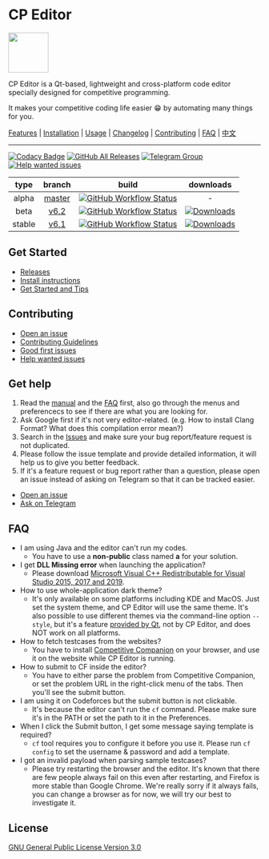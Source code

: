 # CP Editor

<img src=assets/icon.ico height="80" width="80">

CP Editor is a Qt-based, lightweight and cross-platform code editor specially designed for competitive programming.

It makes your competitive coding life easier :grin: by automating many things for you.

[Features](https://cpeditor.github.io/) | [Installation](doc/INSTALL.md) | [Usage](doc/MANUAL.md) | [Changelog](doc/CHANGELOG.md) | [Contributing](CONTRIBUTING.md) | [FAQ](#faq) | [中文](README_zh-CN.md)

---

[![Codacy Badge](https://api.codacy.com/project/badge/Grade/ce0f297f31f74485b0d340949d08d605)](https://www.codacy.com/gh/cpeditor/cpeditor)
[![GitHub All Releases](https://img.shields.io/github/downloads/cpeditor/cpeditor/total?label=downloads%40all)](https://github.com/cpeditor/cpeditor/releases)
[![Telegram Group](https://img.shields.io/badge/join-telegram%20chat-success)](https://t.me/cpeditor)
[![Help wanted issues](https://img.shields.io/github/issues/cpeditor/cpeditor/help%20wanted)](https://github.com/cpeditor/cpeditor/issues?q=is%3Aissue+is%3Aopen+label%3A%22help+wanted%22)

|  type  |                           branch                           |                                                                                           build                                                                                            |                                                                   downloads                                                                    |
| :----: | :--------------------------------------------------------: | :----------------------------------------------------------------------------------------------------------------------------------------------------------------------------------------: | :--------------------------------------------------------------------------------------------------------------------------------------------: |
| alpha  | [master](https://github.com/cpeditor/cpeditor/tree/master) | [![GitHub Workflow Status](https://img.shields.io/github/workflow/status/cpeditor/cpeditor/CI:%20Build%20Test/master)](https://github.com/cpeditor/cpeditor/actions?query=branch%3Amaster) |                                                                       -                                                                        |
|  beta  |   [v6.2](https://github.com/cpeditor/cpeditor/tree/v6.2)   |   [![GitHub Workflow Status](https://img.shields.io/github/workflow/status/cpeditor/cpeditor/CI:%20Build%20Test/v6.2)](https://github.com/cpeditor/cpeditor/actions?query=branch%3Av6.2)   | [![Downloads](https://img.shields.io/github/downloads/cpeditor/cpeditor/6.2.2/total)](https://github.com/cpeditor/cpeditor/releases/tag/6.2.2) |
| stable |   [v6.1](https://github.com/cpeditor/cpeditor/tree/v6.1)   |   [![GitHub Workflow Status](https://img.shields.io/github/workflow/status/cpeditor/cpeditor/CI:%20Build%20Test/v6.1)](https://github.com/cpeditor/cpeditor/actions?query=branch%3Av6.1)   | [![Downloads](https://img.shields.io/github/downloads/cpeditor/cpeditor/6.1.4/total)](https://github.com/cpeditor/cpeditor/releases/tag/6.1.4) |

## Get Started

- [Releases](https://github.com/cpeditor/cpeditor/releases)
- [Install instructions](doc/INSTALL.md)
- [Get Started and Tips](doc/MANUAL.md)

## Contributing

- [Open an issue](https://github.com/cpeditor/cpeditor/issues/new/choose)
- [Contributing Guidelines](CONTRIBUTING.md)
- [Good first issues](https://github.com/cpeditor/cpeditor/issues?q=is%3Aissue+is%3Aopen+label%3A%22good+first+issue%22)
- [Help wanted issues](https://github.com/cpeditor/cpeditor/issues?q=is%3Aissue+is%3Aopen+label%3A%22help+wanted%22)

## Get help

1. Read the [manual](doc/MANUAL.md) and the [FAQ](#faq) first, also go through the menus and preferencecs to see if there are what you are looking for.
2. Ask Google first if it's not very editor-related. (e.g. How to install Clang Format? What does this compilation error mean?)
3. Search in the [Issues](https://github.com/cpeditor/cpeditor/issues) and make sure your bug report/feature request is not duplicated.
4. Please follow the issue template and provide detailed information, it will help us to give you better feedback.
5. If it's a feature request or bug report rather than a question, please open an issue instead of asking on Telegram so that it can be tracked easier.

- [Open an issue](https://github.com/cpeditor/cpeditor/issues/new/choose)
- [Ask on Telegram](https://t.me/cpeditor)

## FAQ

- I am using Java and the editor can't run my codes.
   - You have to use a **non-public** class named **a** for your solution.
- I get **DLL Missing error** when launching the application?
   - Please download  [Microsoft Visual C++ Redistributable for Visual Studio 2015, 2017 and 2019](https://support.microsoft.com/en-us/help/2977003/the-latest-supported-visual-c-downloads).
- How to use whole-application dark theme?
   - It's only available on some platforms including KDE and MacOS. Just set the system theme, and CP Editor will use the same theme. It's also possible to use different themes via the command-line option `--style`, but it's a feature [provided by Qt](https://doc.qt.io/qt-5/qstyle.html#details), not by CP Editor, and does NOT work on all platforms.
- How to fetch testcases from the websites?
   - You have to install [Competitive Companion](https://github.com/jmerle/competitive-companion) on your browser, and use it on the website while CP Editor is running.
- How to submit to CF inside the editor?
   - You have to either parse the problem from Competitive Companion, or set the problem URL in the right-click menu of the tabs. Then you'll see the submit button.
- I am using it on Codeforces but the submit button is not clickable.
   - It's because the editor can't run the `cf` command. Please make sure it's in the PATH or set the path to it in the Preferences.
- When I click the Submit button, I get some message saying template is required?
   - `cf` tool requires you to configure it before you use it. Please run `cf config` to set the username & password and add a template.
- I got an invalid payload when parsing sample testcases?
   - Please try restarting the browser and the editor. It's known that there are few people always fail on this even after restarting, and Firefox is more stable than Google Chrome. We're really sorry if it always fails, you can change a browser as for now, we will try our best to investigate it.

License
----

[GNU General Public License Version 3.0](https://github.com/cpeditor/cpeditor/blob/master/LICENSE)
